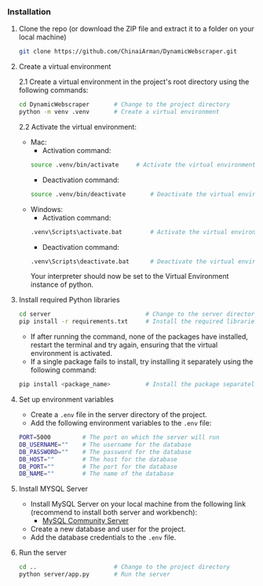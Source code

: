 ### Installation

1. Clone the repo (or download the ZIP file and extract it to a folder on your local machine)

   ```sh
   git clone https://github.com/ChinaiArman/DynamicWebscraper.git       # Clone the repository
   ```

2. Create a virtual environment

   2.1 Create a virtual environment in the project's root directory using the following commands:

   ```sh
   cd DynamicWebscraper       # Change to the project directory
   python -m venv .venv       # Create a virtual environment
   ```

   2.2 Activate the virtual environment:

   - Mac:
     - Activation command:
     ```sh
     source .venv/bin/activate     # Activate the virtual environment
     ```
     - Deactivation command:
     ```sh
     source .venv/bin/deactivate       # Deactivate the virtual environment
     ```
   - Windows:
     - Activation command:
     ```sh
     .venv\Scripts\activate.bat        # Activate the virtual environment
     ```
     - Deactivation command:
     ```sh
     .venv\Scripts\deactivate.bat      # Deactivate the virtual environment
     ```
     Your interpreter should now be set to the Virtual Environment instance of python.

3. Install required Python libraries

   ```sh
   cd server                           # Change to the server directory
   pip install -r requirements.txt     # Install the required libraries
   ```

   - If after running the command, none of the packages have installed, restart the terminal and try again, ensuring that the virtual environment is activated.
   - If a single package fails to install, try installing it separately using the following command:

   ```sh
   pip install <package_name>          # Install the package separately
   ```

4. Set up environment variables

   - Create a `.env` file in the server directory of the project.
   - Add the following environment variables to the `.env` file:

   ```sh
   PORT=5000         # The port on which the server will run
   DB_USERNAME=""    # The username for the database
   DB_PASSWORD=""    # The password for the database
   DB_HOST=""        # The host for the database
   DB_PORT=""        # The port for the database
   DB_NAME=""        # The name of the database
   ```

5. Install MYSQL Server

   - Install MySQL Server on your local machine from the following link (recommend to install both server and workbench):
     - [MySQL Community Server](https://dev.mysql.com/downloads/installer/)
   - Create a new database and user for the project.
   - Add the database credentials to the `.env` file.

6. Run the server

   ```sh
   cd ..                      # Change to the project directory
   python server/app.py       # Run the server
   ```
